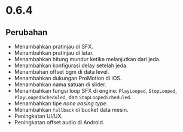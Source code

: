 # 0.6.4

## Perubahan

- Menambahkan pratinjau di SFX.
- Menambahkan pratinjau di latar.
- Menambahkan hitung mundur ketika melanjutkan dari jeda.
- Menambahkan konfigurasi delay setelah jeda.
- Menambahan offset bgm di data level.
- Menambahkan dukungan ProMotion di iOS.
- Menambahkan nama satuan di slider.
- Menambahkan fungsi loop SFX di engine: `PlayLooped`, `StopLooped`, `PlayLoopedScheduled`, dan `StopLoopedScheduled`.
- Menambahkan tipe _none easing type_.
- Menambahkan `fallback` di bucket data mesin.
- Peningkatan UI/UX.
- Peningkatan offset audio di Android.
